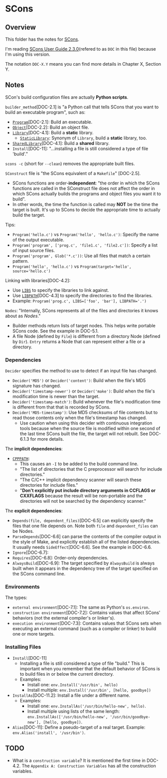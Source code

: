 # SCons

## Overview

This folder has the notes for [SCons](https://scons.org/).

I'm reading [SCons User Guide 2.3.0](https://scons.org/doc/2.3.0/HTML/scons-user.html)(refered to as `DOC` in this file) because I'm using this version.

The notation `DOC-X.Y` means you can find more details in Chapter X, Section Y.

## Notes

SCon's build configuration files are actually **Python scripts**.

`builder_method`[DOC-2.1] is "a Python call that tells SCons that you want to build an executable program", such as:
- [`Program`](https://scons.org/doc/2.3.0/HTML/scons-user/a8588.html#b-Program)[DOC-2.1]: Build an executable.
- [`Object`](https://scons.org/doc/2.3.0/HTML/scons-user/a8588.html#b-Object)[DOC-2.2]: Build an object file.
- [`Library`](https://scons.org/doc/2.3.0/HTML/scons-user/a8588.html#b-Library)[DOC-4.1]: Build a **static** library.
  - [`StaticLibrary`](https://scons.org/doc/2.3.0/HTML/scons-user/a8588.html#b-StaticLibrary): Synonym of `Library`, build a **static** library, too.
- [`SharedLibrary`](https://scons.org/doc/2.3.0/HTML/scons-user/a8588.html#b-SharedLibrary)[DOC-4.1]: Build a **shared** library.
- `Install`[DOC-11]: "...installing a file is still considered a type of file 'build'."

`scons -c` (short for `--clean`) removes the appropriate built files.

`SConstruct` file is "the SCons equivalent of a `Makefile`" [DOC-2.5].
- SCons functions are order-**independent**: "the order in which the SCons functions are called in the SConstruct file does not affect the order in which SCons actually builds the programs and object files you want it to build".
- In other words, the time the function is called may **NOT** be the time the target is built. It's up to SCons to decide the appropriate time to actually build the target.

Tips:
- `Program('hello.c')` vs `Program('hello', 'hello.c')`: Specify the name of the output executable.
- `Program('program', ['prog.c', 'file1.c', 'file2.c'])`: Specify a list of input source files.
- `Program('program', Glob('*.c'))`: Use all files that match a certain pattern.
- `Program('hello', 'hello.c')` vs `Program(target='hello', source='hello.c')`

Linking with libraries[DOC-4.2]:
- Use [`LIBS`](https://scons.org/doc/2.3.0/HTML/scons-user/a5025.html#cv-LIBS) to specify the libraries to link against.
- Use [`LIBPATH`](https://scons.org/doc/2.3.0/HTML/scons-user/a5025.html#cv-LIBPATH)[DOC-4.3] to specify the directories to find the libraries.
- Example: `Program('prog.c', LIBS=['foo', 'bar'], LIBPATH='.')`

`Nodes`: "Internally, SCons represents all of the files and directories it knows about as _Nodes_."
- Builder methods return lists of target nodes. This helps write portable SCons code. See the example in DOC-5.1.
- A file Node (defined by `File`) is different from a directory Node (defined by `Dir`). `Entry` returns a Node that can represent either a file or a directory.

### Dependencies

`Decider` specifies the method to use to detect if an input file has changed.
- `Decider('MD5')` or `Decider('content')`: Build when the file's MD5 signature has changed.
- `Decider('timestamp-newer')` or `Decider('make')`: Build when the file's modification time is newer than the target.
- `Decider('timestamp-match')`: Build whenever the file's modification time is different from that that is recorded by SCons.
- `Decider('MD5-timestamp')`: Use MD5 checksums of file contents but to read those contents only when the file's timestamp has changed.
  - Use caution when using this decider with continuous integration tools because when the source file is modified within one second of the last time SCons built the file, the target will not rebuilt. See DOC-6.1.3 for more details.

The **implicit dependencies**:
- [`CPPPATH`](https://scons.org/doc/2.3.0/HTML/scons-user/a5025.html#cv-CPPPATH):
  - This causes an `-I` to be added to the build command line.
  - "The list of directories that the C preprocessor will search for include directories."
  - "The C/C++ implicit dependency scanner will search these directories for include files."
  - "**Don't explicitly put include directory arguments in CCFLAGS or CXXFLAGS** because the result will be non-portable and the directories will not be searched by the dependency scanner."

The **explicit dependencies**:
- `Depends(file, dependent_files)`[DOC-6.5] can explicitly specify the files that one file depends on. Note both `file` and `dependent_files` can be Nodes.
- `ParseDepends`[DOC-6.6] can parse the contents of the compiler output in the style of Make, and explicitly establish all of the listed dependencies. It usually needs `SideEffect`[DOC-6.6]. See the example in DOC-6.6.
- `Ignore`[DOC-6.7]:
- `Requires`[DOC-6.8]: Order-only dependencies.
- `AlwaysBuild`[DOC-6.9]: The target specified by `AlwaysBuild` is always built when it appears in the dependency tree of the target specified on the SCons command line.

### Environments

The types:
- `external environment`[DOC-7.1]: The same as Python's `os.environ`.
- `construction environment`[DOC-7.2]: Contains values that affect SCons' behaviors (not the external compiler's or linker's).
- `execution environment`[DOC-7.3]: Contains values that SCons sets when executing an external command (such as a compiler or linker) to build one or more targets.

### Installing Files

- `Install`[DOC-11]
  - Installing a file is still considered a type of file "build." This is important when you remember that the default behavior of SCons is to build files in or below the current directory.
  - Examples:
    - Install one: `env.Install('/usr/bin', hello)`
    - Install multiple: `env.Install('/usr/bin', [hello, goodbye])`
- `InstallAs`[DOC-11.2]: Install a file under a different name.
  - Examples:
    - Install one: `env.InstallAs('/usr/bin/hello-new', hello)`.
    - Install multiple using lists of the same length: `env.InstallAs(['/usr/bin/hello-new', '/usr/bin/goodbye-new'], [hello, goodbye])`.
- `Alias`[DOC-11]: Define a pseudo-target of a real target. Example: `env.Alias('install', '/usr/bin')`.

## TODO

- What is a `construction variable`? It is mentioned the first time in DOC-4.2. The `Appendix A: Construction Variables` has all the construction variables.

